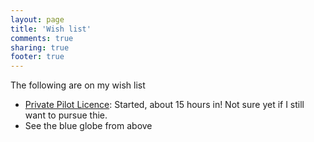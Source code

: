 ```yaml
---
layout: page
title: 'Wish list'
comments: true
sharing: true
footer: true
---
```


The following are on my wish list

* [Private Pilot Licence][ppl]: Started, about 15 hours in! Not sure yet if I still want to pursue thie.
* See the blue globe from above


[ppl]: http://en.wikipedia.org/wiki/Private_Pilot_License "Private Pilot Licence"
